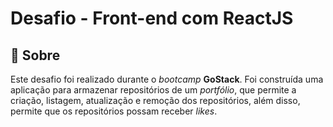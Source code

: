 # Desafio - Front-end com ReactJS

## 📜 Sobre 

Este desafio foi realizado durante o *bootcamp* **GoStack**. Foi construída uma aplicação para armazenar repositórios 
de um *portfólio*, que permite a criação, listagem, atualização e remoção dos repositórios, além disso, permite que 
os repositórios possam receber *likes*.
